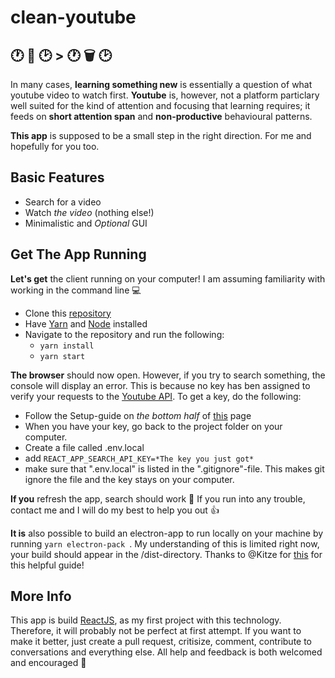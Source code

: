 # clean-youtube 

## 🕐 📖 🕑    >   🕐 🗑 🕑 

In many cases, __learning something new__ is essentially a question of what youtube video to watch first. __Youtube__ is, however, not a platform particlary well suited for the kind of attention and focusing that learning requires; it feeds on __short attention span__ and __non-productive__ behavioural patterns. 

__This app__ is supposed to be a small step in the right direction. For me and hopefully for you too. 

## Basic Features
* Search for a video 
* Watch _the video_ (nothing else!)
* Minimalistic and _Optional_ GUI  

## Get The App Running 

__Let's get__ the client running on your computer! I am assuming familiarity with working in the command line 💻 
* Clone this [repository](https://help.github.com/articles/cloning-a-repository/)
* Have [Yarn](https://yarnpkg.com/en/docs/install) and [Node](https://nodejs.org/en/) installed 
* Navigate to the repository and run the following: 
    * ```yarn install ```
    * ```yarn start ```

__The browser__ should now open. However, if you try to search something, the console will display an error. This is because no key has ben assigned to verify your requests to the [Youtube API](https://developers.google.com/youtube/v3/getting-started). To get a key, do the following: 
* Follow the Setup-guide on _the bottom half_ of [this](https://developers.google.com/api-client-library/javascript/start/start-js) page 
* When you have your key, go back to the project folder on your computer.
* Create a file called .env.local 
* add ```REACT_APP_SEARCH_API_KEY=*The key you just got*```
* make sure that ".env.local" is listed in the ".gitignore"-file. This makes git ignore the file and the key stays on your computer. 

__If you__ refresh the app, search should work 🐶 If you run into any trouble, contact me and I will do my best to help you out 👍

__It is__ also possible to build an electron-app to run locally on your machine by running ```yarn electron-pack ```. My understanding of this is limited right now, your build should appear in the /dist-directory. Thanks to @Kitze for [this](https://medium.com/@kitze/%EF%B8%8F-from-react-to-an-electron-app-ready-for-production-a0468ecb1da3) for this helpful guide!



## More Info 
This app is build [ReactJS](https://reactjs.org/), as my first project with this technology. Therefore, it will probably not be perfect at first attempt. If you want to make it better, just create a pull request, critisize, comment, contribute to conversations and everything else. All help and feedback is both welcomed and encouraged 🐶 